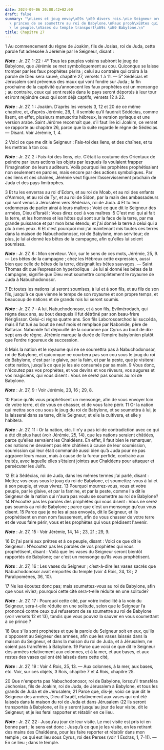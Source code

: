 ```yaml
---
date: 2024-09-06 20:00:42+02:00
draft: false
summary: "\nLiens et joug envoy\xE9s \xE0 divers rois.\nLe Seigneur ordonne \xE0 ces\
  \ princes de se soumettre au roi de Babylone.\nFaux proph\xE8tes qui s\xE9duisent\
  \ le peuple.\nVases du temple transport\xE9s \xE0 Babylone.\n"
title: Chapitre 27
---
```





1 Au commencement du règne de Joakim, fils de Josias, roi de Juda, cette parole fut adressée à Jérémie par le Seigneur, disant :

***Note*** :  Jr. 27, 1-22 : 4° Tous les peuples voisins subiront le joug de Babylone, que Jérémie se met symboliquement au cou. Quiconque se laisse tromper par les faux prophètes périra ; celui au contraire qui croira à la parole de Dieu sera sauvé, chapitre 27, versets 1 à 11. ― 5° Sédécias et Jérusalem sont prévenus des maux qui vont fondre sur Juda ; la fin prochaine de la captivité qu’annoncent les faux prophètes est un mensonge ; au contraire, ceux qui sont restés dans le pays seront déportés à leur tour et iront rejoindre ceux qui sont déjà captifs, versets 12 à 22.

***Note*** :  Jr. 27, 1 : Joakim. D’après les versets 3, 12 et 20 de ce même chapitre, et, d’après Jérémie, 28, 1, il semble qu’il faudrait Sédécias, comme lisent, en effet, plusieurs manuscrits hébreux, la version syriaque et une version arabe. Saint Jérôme reconnaît que, s’il faut lire ici Joakim, ce verset se rapporte au chapitre 26, parce que la suite regarde le règne de Sédécias. ― Disant. Voir Jérémie, 1, 4.


2 Voici ce que me dit le Seigneur : Fais-toi des liens, et des chaînes, et tu les mettras à ton cou.

***Note*** :  Jr. 27, 2 : Fais-toi des liens, etc. C’était la coutume des Orientaux de peindre par leurs actions les objets par lesquels ils voulaient frapper l’imagination de leurs auditeurs. Voilà pourquoi les prophètes prophétisaient non seulement en paroles, mais encore par des actions symboliques. Par ces liens et ces chaînes, Jérémie veut figurer l’asservissement prochain de Juda et des pays limitrophes.

3 Et tu les enverras au roi d'Edom, et au roi de Moab, et au roi des enfants d'Ammon, et au roi de Tyr, et au roi de Sidon, par la main des ambassadeurs qui sont venus à Jérusalem vers Sédécias, roi de Juda. 4 Et tu leur ordonneras de parler ainsi à leurs maîtres : Voici ce que dit le Seigneur des armées, Dieu d'Israël : Vous direz ceci à vos maîtres :5 C'est moi qui ai fait la terre, et les hommes et les hôtes qui sont sur la face de la terre, par ma grande puissance et par mon bras étendu; et j'ai donné la terre à celui qui a plu à mes yeux. 6 Et c'est pourquoi moi j'ai maintenant mis toutes ces terres dans la maison de Nabuchodonosor, roi de Babylone, mon serviteur; de plus, je lui ai donné les bêtes de la campagne, afin qu'elles lui soient soumises.

***Note*** :  Jr. 27, 6 : Mon serviteur. Voir, sur le sens de ces mots, Jérémie, 25, 9. ― Les bêtes de la campagne ; chez les Hébreux cette expression, aussi bien que celle de bêtes de la terre, désignait les bêtes sauvages. ― Saint Thomas dit que l’expression hyperbolique : Je lui ai donné les bêtes de la campagne, signifie que Dieu veut soumettre complètement le royaume de Juda à Nabuchodonosor.

7 Et toutes les nations lui seront soumises, à lui et à son fils, et au fils de son fils, jusqu'à ce que vienne le temps de son royaume et son propre temps, et beaucoup de nations et de grands rois lui seront soumis.

***Note*** :  Jr. 27, 7 : A lui, Nabuchodonosor, et à son fils, Evilmérodach, qui régna deux ans, au bout desquels il fut détrôné par son beau-frère Nériglissor. Celui-ci régna quatre ans. Son fils Laborosoarchod lui succéda, mais il fut tué au bout de neuf mois et remplacé par Nabonide, père de Baltasar. Nabonide fut dépouillé de la couronne par Cyrus au bout de dix-sept ans de règne. Jérémie marque la durée de l’empire babylonien plutôt que l’ordre rigoureux de succession.

8 Mais la nation et le royaume qui ne se soumettra pas à Nabuchodonosor, roi de Babylone, et quiconque ne courbera pas son cou sous le joug du roi de Babylone, c'est par le glaive, par la faim, et par la peste, que je visiterai cette nation, jusqu'à ce que je les aie consumés par sa main. 9 Vous donc, n'écoutez pas vos prophètes, et vos devins et vos rêveurs, vos augures et vos magiciens, qui vous disent : Vous ne serez pas soumis au roi de Babylone.

***Note*** :  Jr. 27, 9 : Voir Jérémie, 23, 16 ; 29, 8.

10 Parce qu'ils vous prophétisent un mensonge, afin de vous envoyer loin de votre terre, et de vous en chasser, et de vous faire périr. 11 Or la nation qui mettra son cou sous le joug du roi de Babylone, et se soumettra à lui, je la laisserai dans sa terre, dit le Seigneur; et elle la cultivera, et elle y habitera.

***Note*** :  Jr. 27, 11 : Or la nation, etc. Il n’y a pas ici de contradiction avec ce qui a été dit plus haut (voir Jérémie, 25, 14), que les nations seraient châtiées, parce qu’elles servaient les Chaldéens. En effet, il faut bien le remarquer, ces nations ne devaient pas être châtiées à cause de leur soumission, soumission qui leur était commandé aussi bien qu’à Juda pour ne pas aggraver leurs maux, mais à cause de la fureur perfide, contraire aux traités, avec laquelle elles s’étaient jointes aux Chaldéens pour attaquer et persécuter les Juifs.


12 Et à Sédécias, roi de Juda, dans les mêmes termes j'ai parlé, disant : Mettez vos cous sous le joug du roi de Babylone, et soumettez-vous à lui et à son peuple, et vous vivrez. 13 Pourquoi mourrez-vous, vous et votre peuple, par le glaive, et par la famine, et par la peste, comme l'a dit le Seigneur de la nation qui n'aura pas voulu se soumettre au roi de Babylone? 14 N'écoutez pas les paroles des prophètes qui vous disent : Vous ne serez pas soumis au roi de Babylone ; parce que c'est un mensonge qu'eux vous disent. 15 Parce que je ne les ai pas envoyés, dit le Seigneur, et ils prophétisent en mon nom faussement, afin de vous chasser de votre terre et de vous faire périr, vous et les prophètes qui vous prédisent l'avenir.

***Note*** :  Jr. 27, 15 : Voir Jérémie, 14, 14 ; 23, 21 ; 29, 9.


16 Et j'ai parlé aux prêtres et à ce peuple, disant : Voici ce que dit le Seigneur : N'écoutez pas les paroles de vos prophètes qui vous prophétisent, disant : Voilà que les vases du Seigneur seront bientôt rapportés de Babylone; car c'est un mensonge qu'ils vous prophétisent.

***Note*** :  Jr. 27, 16 : Les vases du Seigneur ; c’est-à-dire les vases sacrés que Nabuchodonosor avait emportés du temple (voir 4 Rois, 24, 13 ; 2 Paralipomènes, 36, 10).

17 Ne les écoutez donc pas; mais soumettez-vous au roi de Babylone, afin que vous viviez; pourquoi cette cité sera-t-elle réduite en une solitude?

***Note*** :  Jr. 27, 17 : Pourquoi cette cité, par votre indocilité à la voix du Seigneur, sera-t-elle réduite en une solitude, selon que le Seigneur l’a prononcé contre ceux qui refuseront de se soumettre au roi de Babylone (voir versets 12 et 13), tandis que vous pouvez la sauver en vous soumettant à ce prince ?

18 Que s'ils sont prophètes et que la parole du Seigneur soit en eux, qu'ils s'opposent au Seigneur des armées, afin que les vases laissés dans la maison du Seigneur, et dans la maison du roi de Juda, et à Jérusalem, ne soient pas transférés à Babylone. 19 Parce que voici ce que dit le Seigneur des armées relativement aux colonnes, et à la mer, et aux bases, et aux restes des vases qui ont été laissés dans cette cité,

***Note*** :  Jr. 27, 19 : Voir 4 Rois, 25, 13. ― Aux colonnes, à la mer, aux bases, etc. Voir, sur ces objets, 3 Rois, chapitre 7 et 4 Rois, chapitre 25.

20 Que n'emporta pas Nabuchodonosor, roi de Babylone, lorsqu'il transféra Jéchonias, fils de Joakim, roi de Juda, de Jérusalem à Babylone, et tous les grands de Juda et de Jérusalem; 21 Parce que, dis-je, voici ce que dit le Seigneur des armées, Dieu d'Israël, relativement aux vases qui ont été laissés dans la maison du roi de Juda et dans Jérusalem :22 Ils seront transportés à Babylone, et ils y seront jusqu'au jour de leur visite, dit le Seigneur; et je les ferai rapporter et rétablir en ce lieu.

***Note*** :  Jr. 27, 22 : Jusqu’au jour de leur visite. Le mot visite est pris ici en bonne part ; le sens est donc : Jusqu’à ce que je les visite, en les retirant des mains des Chaldéens, pour les faire reporter et rétablir dans mon temple ; ce qui eut lieu sous Cyrus, roi des Perses (voir 1 Esdras, 1, 7-11). ― En ce lieu ; dans le temple.

